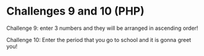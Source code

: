 # Challenges 9 and 10 (PHP)

Challenge 9: enter 3 numbers and they will be arranged in ascending order!

Challenge 10: Enter the period that you go to school and it is gonna greet you!

